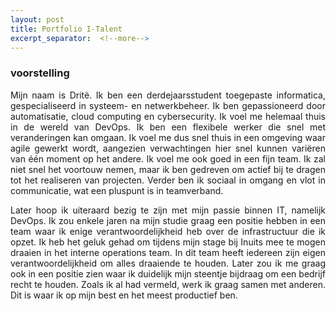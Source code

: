 ```yaml
---
layout: post
title: Portfolio I-Talent
excerpt_separator:  <!--more-->
---
```


### voorstelling

<p style="text-align: justify">
Mijn naam is Dritë. Ik ben een derdejaarsstudent toegepaste informatica, gespecialiseerd in systeem- en netwerkbeheer.  Ik ben gepassioneerd door automatisatie, cloud computing en cybersecurity. Ik voel me helemaal thuis in de wereld van DevOps.
Ik ben een flexibele werker die snel met veranderingen kan omgaan. Ik voel me dus snel thuis in een omgeving waar agile gewerkt wordt, aangezien verwachtingen hier snel kunnen variëren van één moment op het andere. Ik voel me ook goed  in een fijn team. Ik zal niet snel het voortouw nemen, maar ik ben gedreven om actief bij te dragen tot het realiseren van projecten. Verder ben ik sociaal in omgang en vlot in communicatie, wat een pluspunt is in teamverband.
</p>

<p style="text-align: justify">
Later hoop ik uiteraard bezig te zijn met mijn passie binnen IT, namelijk DevOps.  Ik zou enkele jaren na mijn studie graag een positie hebben in een team waar ik enige verantwoordelijkheid heb over de infrastructuur die ik opzet. Ik heb het geluk gehad om tijdens mijn stage bij Inuits mee te mogen draaien in het interne operations team. In dit team heeft iedereen zijn eigen verantwoordelijkheid om alles draaiende te houden. Later zou ik me graag ook in een positie zien waar ik duidelijk mijn steentje bijdraag om een bedrijf recht te houden.
 Zoals ik al had vermeld, werk ik graag samen met anderen. Dit is waar ik op mijn best en het meest productief ben.
</p>

